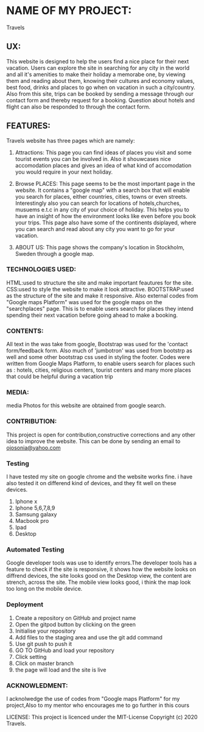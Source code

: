 # NAME OF MY PROJECT:
Travels

## UX:
This website is designed to help the users find a nice place for their next vacation.
Users can explore the site in searching for any city in the world and all it's amenities to
 make their holiday a memorabe one, 
by viewing them and reading about them, knowing their cultures and economy values,
best food, drinks and places to go when on vacation in such a city/country. 
Also from this site, trips can be booked by sending a message through our contact form
and thereby request for a booking.
Question about hotels and flight can also be responded to through the contact form.

## FEATURES:
Travels website has three pages which are namely:

1. Attractions:
This page you can find ideas of places you visit and some tourist events you can be involved in. 
Also it shouwcases nice accomodation places and gives an idea of what kind of accomodation you would
 require in your next holiday.

2. Browse PLACES:
This page seems to be the most important page in the website. 
It contains a "google map" with a search box that will enable you search for places, either countries, 
cities, towns or even streets. Interestingly also you can search for locations of hotels,churches, musuems 
e.t.c in any city of your choice of holiday. This helps you to have an insight of how the environment looks like even before you book your trips. 
This page also have some of the continents dsiplayed, where you can search and read about any city you want to go for your vacation.

3. ABOUT US:
This page shows the company's location in Stockholm, Sweden through a google map.

### TECHNOLOGIES USED:
HTML:used to structure the site and make important feautures for the site. 
CSS:used to style the website to make it look attractive.
BOOTSTRAP:used as the structure of the site and make it responsive.
Also external codes from "Google maps Platform" was used for the google maps on the "searchplaces" page.
This is to enable users search for places they intend spending their next vacation before going ahead to make a booking.

### CONTENTS:
All text in the was take from google, Bootstrap was used for the 'contact form/feedback form.
Also much of 'jumbotron' was used from bootstrp as well and some other bootstrap css used in styling the footer.
Codes were written from Google Maps Platform, to enable users search for places such as : hotels, cities, religious centers,
tourist centers and many more places that could be helpful during a vacation trip

### MEDIA:
media Photos for this website are obtained from google search.

### CONTRIBUTION:
This project is open for contribution,constructive corrections and any other idea to improve the website. 
This can be done by sending an email to ojosonia@yahoo.com

### Testing
 I have tested my site on google chrome and the website works fine. i have also tested it on differend kind of devices,
 and they fit well on these devices.
 1. Iphone x
 2. Iphone 5,6,7,8,9
 3. Samsung galaxy
 4. Macbook pro
 5. Ipad
 6. Desktop

 ### Automated Testing
 Google developer tools was use to identify errors.The developer tools has a feature to check if the site is responsive,
 it shows how the website looks on diffrend devices, the site looks good on the Desktop view, the content are strench,
 across the site. The mobile view looks good, i think the map look too long on the mobile device.


 ### Deployment
 1. Create a repository on GitHub and project name
 1. Open the gitpod button by clicking on the green
 3. Initialise your repository
 4. Add files to the staging area and use the git add command
 5. Use git push to push it
 6. GO TO GitHub and load your repository
 7. Click setting
 8. Click on master branch
 9. the page will load and the site is live


### ACKNOWLEDMENT:
I acknolwedge the use of codes from "Google maps Platform" for my project,Also to my mentor who encourages me to go further in this cours

LICENSE:
This project is licenced under the MIT-License Copyright (c) 2020 Travels.

